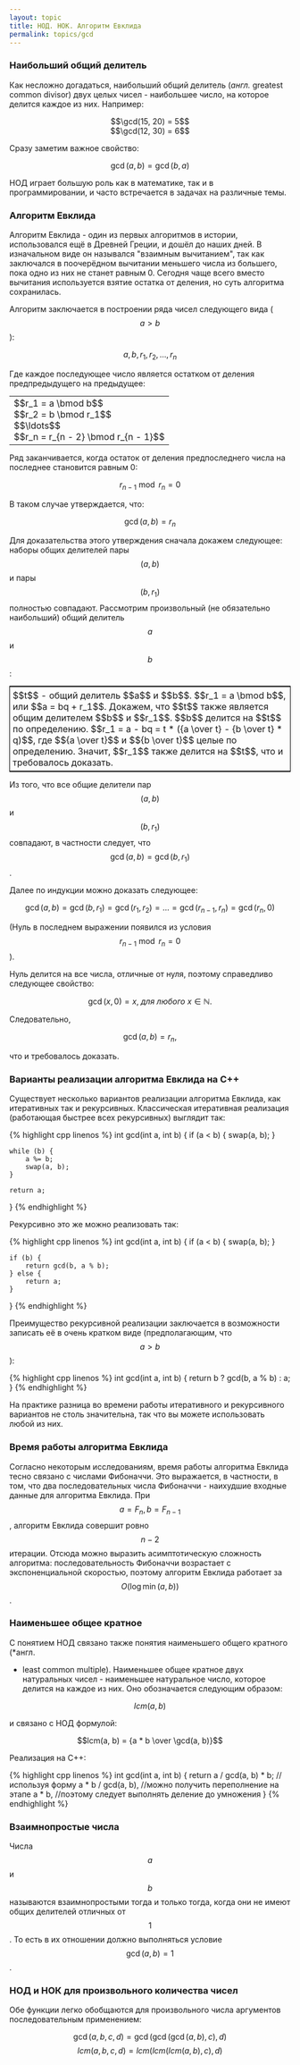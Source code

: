 ```yaml
---
layout: topic
title: НОД. НОК. Алгоритм Евклида
permalink: topics/gcd
---
```


### Наибольший общий делитель

Как несложно догадаться, наибольший общий делитель (*англ.* greatest
common divisor) двух целых чисел - наибольшее число, на которое делится
каждое из них. Например:

<p style="text-align: center">
$$\gcd(15, 20) = 5$$ <br />
$$\gcd(12, 30) = 6$$


Сразу заметим важное свойство:

$$\gcd(a, b) = \gcd(b, a)$$

НОД играет большую роль как в математике, так и в программировании, и часто
встречается в задачах на различные темы.

### Алгоритм Евклида

Алгоритм Евклида - один из первых алгоритмов в истории, использовался
ещё в Древней Греции, и дошёл до наших дней. В изначальном виде он назывался
"взаимным вычитанием", так как заключался в поочерёдном вычитании меньшего
числа из большего, пока одно из них не станет равным 0. Сегодня чаще всего
вместо вычитания используется взятие остатка от деления, но суть алгоритма
сохранилась.

Алгоритм заключается в построении ряда чисел следующего вида ($$a > b$$):

$$a, b, r_1, r_2, \ldots, r_n$$

Где каждое последующее число является остатком от деления предпредыдущего
на предыдущее:

<table style="margin: auto"><td>
$$r_1 = a \bmod b$$    <br />
$$r_2 = b \bmod r_1$$  <br />
$$\ldots$$ <br />
$$r_n = r_{n - 2} \bmod r_{n - 1}$$
</td></table>

Ряд заканчивается, когда остаток от деления предпоследнего числа на
последнее становится равным 0:

$$r_{n - 1} \bmod r_n = 0$$

В таком случае утверждается, что:

$$\gcd(a, b) = r_n$$

Для доказательства этого утверждения сначала докажем следующее:
наборы общих делителей пары $$(a, b)$$ и пары $$(b, r_1)$$ полностью совпадают.
Рассмотрим произвольный (не обязательно наибольший) общий делитель $$a$$ и $$b$$:

<table style="margin: auto; border: 1px solid black"><td style="padding: 5px">
$$t$$ - общий делитель $$a$$ и $$b$$.
$$r_1 = a \bmod b$$, или $$a = bq + r_1$$.
Докажем, что $$t$$ также является общим делителем $$b$$ и $$r_1$$.
$$b$$ делится на $$t$$ по определению.
$$r_1 = a - bq = t * ({a \over t} - {b \over t} * q)$$, где $${a \over t}$$ и $${b \over t}$$ целые по определению.
Значит, $$r_1$$ также делится на $$t$$, что и требовалось доказать.
</td></table>

Из того, что все общие делители пар $$(a, b)$$ и $$(b, r_1)$$ совпадают,
в частности следует, что $$\gcd(a, b) = \gcd(b, r_1)$$.

Далее по индукции можно доказать следующее:

$$\gcd(a, b) = \gcd(b, r_1) = \gcd(r_1, r_2) = \ldots = \gcd(r_{n - 1}, r_n) = \gcd(r_n, 0)$$

(Нуль в последнем выражении появился из условия $$r_{n - 1} \bmod r_n = 0$$).

Нуль делится на все числа, отличные от нуля, поэтому справедливо следующее
свойство:

$$\gcd(x, 0) = x,\ для\ любого\ x \in \mathbb{N}.$$

Следовательно,

$$\gcd(a, b) = r_n,$$

что и требовалось доказать.

### Варианты реализации алгоритма Евклида на C++

Существует несколько вариантов реализации алгоритма Евклида, как итеративных
так и рекурсивных. Классическая итеративная реализация (работающая быстрее всех
рекурсивных) выглядит так:

{% highlight cpp linenos %}
int gcd(int a, int b) {
    if (a < b) {
        swap(a, b);
    }

    while (b) {
        a %= b;
        swap(a, b);
    }

    return a;
}
{% endhighlight %}


Рекурсивно это же можно реализовать так:

{% highlight cpp linenos %}
int gcd(int a, int b) {
    if (a < b) {
        swap(a, b);
    }

    if (b) {
        return gcd(b, a % b);
    } else {
        return a;
    }
}
{% endhighlight %}


Преимущество рекурсивной реализации заключается в возможности записать её в
очень кратком виде (предполагающим, что $$a > b$$):

{% highlight cpp linenos %}
int gcd(int a, int b) {
    return b ? gcd(b, a % b) : a;
}
{% endhighlight %}


На практике разница во времени работы итеративного и рекурсивного вариантов
не столь значительна, так что вы можете использовать любой из них.

### Время работы алгоритма Евклида

Согласно некоторым исследованиям, время работы алгоритма Евклида тесно
связано с числами Фибоначчи. Это выражается, в частности, в том, что два
последовательных числа Фибоначчи - наихудшие входные данные для алгоритма
Евклида. При $$a = F_n, b = F_{n - 1}$$, алгоритм Евклида совершит ровно
$$n - 2$$ итерации. Отсюда можно выразить асимптотическую сложность алгоритма:
последовательность Фибоначчи возрастает с экспоненциальной скоростью, поэтому
алгоритм Евклида работает за $$O(\log \min(a, b))$$.

### Наименьшее общее кратное

С понятием НОД связано также понятия наименьшего общего кратного (*англ.
* least common multiple). Наименьшее общее кратное двух натуральных чисел -
наименьшее натуральное число, которое делится на каждое из них. Оно обозначается
следующим образом:

$$lcm(a, b)$$

и связано с НОД формулой:

$$lcm(a, b) = {a * b \over \gcd(a, b)}$$

Реализация на C++:

{% highlight cpp linenos %}
int gcd(int a, int b) {
    return a / gcd(a, b) * b;   //используя форму a * b / gcd(a, b),
                                //можно получить переполнение на этапе a * b,
                                //поэтому следует выполнять деление до умножения
}
{% endhighlight %}


### Взаимнопростые числа
Числа $$a$$ и $$b$$ называются взаимнопростыми тогда и только тогда, когда они
не имеют общих делителей отличных от $$1$$. То есть в их отношении должно
выполняться условие $$\gcd(a, b) = 1$$.

### НОД и НОК для произвольного количества чисел

Обе функции легко обобщаются для произвольного числа аргументов
последовательным применением:

$$\gcd(a, b, c, d) = \gcd(\gcd(\gcd(a, b), c), d)$$
$$lcm(a, b, c, d) = lcm(lcm(lcm(a, b), c), d)$$
